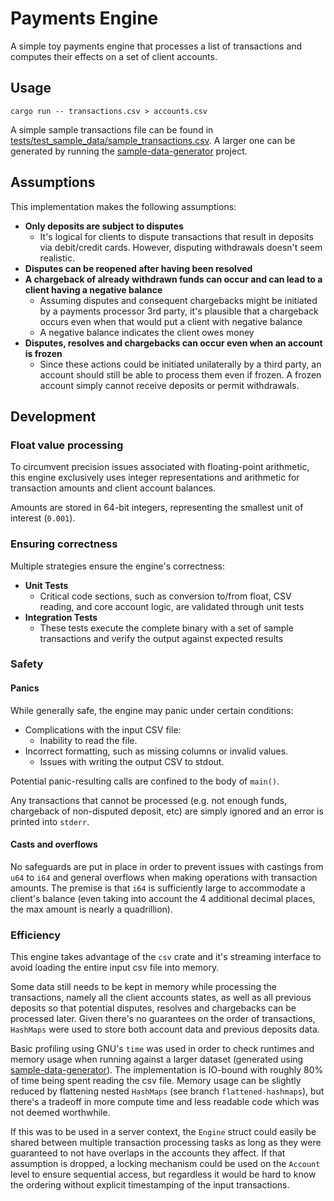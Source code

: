 # Payments Engine

A simple toy payments engine that processes a list of transactions and computes their effects on a set of client
accounts.

## Usage

```
cargo run -- transactions.csv > accounts.csv
```

A simple sample transactions file can be found
in [tests/test_sample_data/sample_transactions.csv](tests%2Ftest_sample_data%2Fsample_transactions.csv). A larger one
can be generated by running the [sample-data-generator](sample-data-generator) project.

## Assumptions

This implementation makes the following assumptions:

* **Only deposits are subject to disputes**
    * It's logical for clients to dispute transactions that result in deposits via debit/credit cards. However,
      disputing withdrawals doesn't seem realistic.
* **Disputes can be reopened after having been resolved**
* **A chargeback of already withdrawn funds can occur and can lead to a client having a negative balance**
    * Assuming disputes and consequent chargebacks might be initiated by a payments processor 3rd party, it's plausible
      that a chargeback occurs even when that would put a client with negative balance
    * A negative balance indicates the client owes money
* **Disputes, resolves and chargebacks can occur even when an account is frozen**
    * Since these actions could be initiated unilaterally by a third party, an account should still be able to process
      them even if frozen. A frozen account simply cannot receive deposits or permit withdrawals.

## Development

### Float value processing

To circumvent precision issues associated with floating-point arithmetic, this engine exclusively uses integer
representations and arithmetic for transaction amounts and client account balances.

Amounts are stored in 64-bit integers, representing the smallest unit of interest (`0.001`).

### Ensuring correctness

Multiple strategies ensure the engine's correctness:

* **Unit Tests**
    * Critical code sections, such as conversion to/from float, CSV reading, and core account logic, are validated
      through unit tests
* **Integration Tests**
    * These tests execute the complete binary with a set of sample transactions and verify the output against expected
      results

### Safety

#### Panics

While generally safe, the engine may panic under certain conditions:

* Complications with the input CSV file:
    * Inability to read the file.
* Incorrect formatting, such as missing columns or invalid values.
    * Issues with writing the output CSV to stdout.

Potential panic-resulting calls are confined to the body of `main()`.

Any transactions that cannot be processed (e.g. not enough funds, chargeback of non-disputed deposit, etc) are simply
ignored and an error is printed into `stderr`.

#### Casts and overflows

No safeguards are put in place in order to prevent issues with castings from `u64` to `i64` and general overflows when
making operations with transaction amounts. The premise is that `i64` is sufficiently large to accommodate a client's
balance (even taking into account the 4 additional decimal places, the max amount is nearly a quadrillion).

### Efficiency

This engine takes advantage of the `csv` crate and it's streaming interface to avoid loading the entire input
csv file into memory.

Some data still needs to be kept in memory while processing the transactions, namely all the client accounts states, as
well as all previous deposits so that potential disputes, resolves and chargebacks can be processed later. Given there's
no guarantees on the order of transactions, `HashMaps` were used to store both account data and previous deposits data.

Basic profiling using GNU's `time` was used in order to check runtimes and memory usage when running against a larger
dataset (generated using [sample-data-generator](sample-data-generator)). The implementation is IO-bound with roughly
80%
of time being spent reading the csv file. Memory usage can be slightly reduced by flattening nested `HashMaps` (see
branch `flattened-hashmaps`), but there's a tradeoff in more compute time and less readable code which was not deemed
worthwhile.

If this was to be used in a server context, the `Engine` struct could easily be shared between multiple transaction
processing tasks as long as they were guaranteed to not have overlaps in the accounts they affect. If that assumption is
dropped, a locking mechanism could be used on the `Account` level to ensure sequential access, but regardless it would
be hard to know the ordering without
explicit timestamping of the input transactions.
